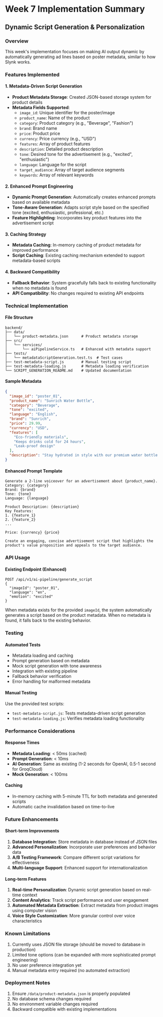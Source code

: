 # Week 7 Implementation Summary

## Dynamic Script Generation & Personalization

### Overview

This week's implementation focuses on making AI output dynamic by automatically generating ad lines based on poster metadata, similar to how Slynk works.

### Features Implemented

#### 1. Metadata-Driven Script Generation

- **Product Metadata Storage**: Created JSON-based storage system for product details
- **Metadata Fields Supported**:
  - `image_id`: Unique identifier for the poster/image
  - `product_name`: Name of the product
  - `category`: Product category (e.g., "Beverage", "Fashion")
  - `brand`: Brand name
  - `price`: Product price
  - `currency`: Price currency (e.g., "USD")
  - `features`: Array of product features
  - `description`: Detailed product description
  - `tone`: Desired tone for the advertisement (e.g., "excited", "enthusiastic")
  - `language`: Language for the script
  - `target_audience`: Array of target audience segments
  - `keywords`: Array of relevant keywords

#### 2. Enhanced Prompt Engineering

- **Dynamic Prompt Generation**: Automatically creates enhanced prompts based on available metadata
- **Tone-Aware Generation**: Adapts script style based on the specified tone (excited, enthusiastic, professional, etc.)
- **Feature Highlighting**: Incorporates key product features into the advertisement script

#### 3. Caching Strategy

- **Metadata Caching**: In-memory caching of product metadata for improved performance
- **Script Caching**: Existing caching mechanism extended to support metadata-based scripts

#### 4. Backward Compatibility

- **Fallback Behavior**: System gracefully falls back to existing functionality when no metadata is found
- **API Compatibility**: No changes required to existing API endpoints

### Technical Implementation

#### File Structure

```
backend/
├── data/
│   └── product-metadata.json      # Product metadata storage
├── src/
│   └── services/
│       └── aiPipelineService.ts   # Enhanced with metadata support
├── tests/
│   └── metadataScriptGeneration.test.ts  # Test cases
├── test-metadata-script.js        # Manual testing script
├── test-metadata-loading.js       # Metadata loading verification
└── SCRIPT_GENERATION_README.md    # Updated documentation
```

#### Sample Metadata

```json
{
  "image_id": "poster_01",
  "product_name": "Sunrich Water Bottle",
  "category": "Beverage",
  "tone": "excited",
  "language": "English",
  "brand": "Sunrich",
  "price": 29.99,
  "currency": "USD",
  "features": [
    "Eco-friendly materials",
    "Keeps drinks cold for 24 hours",
    "Leak-proof design"
  ],
  "description": "Stay hydrated in style with our premium water bottle made from sustainable materials."
}
```

#### Enhanced Prompt Template

```
Generate a 2-line voiceover for an advertisement about {product_name}.
Category: {category}
Brand: {brand}
Tone: {tone}
Language: {language}

Product Description: {description}
Key Features:
1. {feature_1}
2. {feature_2}
...

Price: {currency} {price}

Create an engaging, concise advertisement script that highlights the product's value proposition and appeals to the target audience.
```

### API Usage

#### Existing Endpoint (Enhanced)

```
POST /api/v1/ai-pipeline/generate_script
{
  "imageId": "poster_01",
  "language": "en",
  "emotion": "excited"
}
```

When metadata exists for the provided `imageId`, the system automatically generates a script based on the product metadata. When no metadata is found, it falls back to the existing behavior.

### Testing

#### Automated Tests

- Metadata loading and caching
- Prompt generation based on metadata
- Mock script generation with tone awareness
- Integration with existing pipeline
- Fallback behavior verification
- Error handling for malformed metadata

#### Manual Testing

Use the provided test scripts:

- `test-metadata-script.js`: Tests metadata-driven script generation
- `test-metadata-loading.js`: Verifies metadata loading functionality

### Performance Considerations

#### Response Times

- **Metadata Loading**: < 50ms (cached)
- **Prompt Generation**: < 10ms
- **AI Generation**: Same as existing (1-2 seconds for OpenAI, 0.5-1 second for GroqCloud)
- **Mock Generation**: < 100ms

#### Caching

- In-memory caching with 5-minute TTL for both metadata and generated scripts
- Automatic cache invalidation based on time-to-live

### Future Enhancements

#### Short-term Improvements

1. **Database Integration**: Store metadata in database instead of JSON files
2. **Advanced Personalization**: Incorporate user preferences and behavior data
3. **A/B Testing Framework**: Compare different script variations for effectiveness
4. **Multi-language Support**: Enhanced support for internationalization

#### Long-term Features

1. **Real-time Personalization**: Dynamic script generation based on real-time context
2. **Content Analytics**: Track script performance and user engagement
3. **Automated Metadata Extraction**: Extract metadata from product images using computer vision
4. **Voice Style Customization**: More granular control over voice characteristics

### Known Limitations

1. Currently uses JSON file storage (should be moved to database in production)
2. Limited tone options (can be expanded with more sophisticated prompt engineering)
3. No user preference integration yet
4. Manual metadata entry required (no automated extraction)

### Deployment Notes

1. Ensure `/data/product-metadata.json` is properly populated
2. No database schema changes required
3. No environment variable changes required
4. Backward compatible with existing implementations
